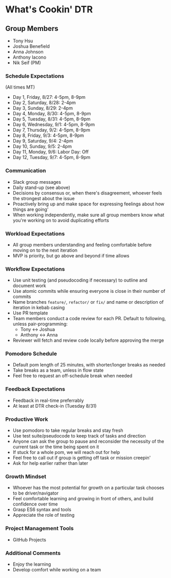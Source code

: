 # What's Cookin' DTR

## Group Members
- Tony Hsu
- Joshua Benefield
- Anna Johnson
- Anthony Iacono
- Nik Seif (PM)

### Schedule Expectations
(All times MT)
- Day 1, Friday, 8/27: 4-5pm, 8-9pm
- Day 2, Saturday, 8/28: 2-4pm
- Day 3, Sunday, 8/29: 2-4pm
- Day 4, Monday, 8/30: 4-5pm, 8-9pm
- Day 5, Tuesday, 8/31: 4-5pm, 8-9pm
- Day 6, Wednesday, 9/1: 4-5pm, 8-9pm
- Day 7, Thursday, 9/2: 4-5pm, 8-9pm
- Day 8, Friday, 9/3: 4-5pm, 8-9pm
- Day 9, Saturday, 9/4: 2-4pm
- Day 10, Sunday, 9/5: 2-4pm
- Day 11, Monday, 9/6: Labor Day: Off
- Day 12, Tuesday, 9/7: 4-5pm, 8-9pm

### Communication
- Slack group messages
- Daily stand-up (see above)
- Decisions by consensus or, when there's disagreement, whoever feels the strongest about the issue 
- Proactively bring up and make space for expressing feelings about how things are going'
- When working independently, make sure all group members know what you're working on to avoid duplicating efforts

### Workload Expectations
- All group members understanding and feeling comfortable before moving on to the next iteration
- MVP is priority, but go above and beyond if time allows

### Workflow Expectations
- Use unit testing (and pseudocoding if necessary) to outline and document work
- Use atomic commits while ensuring everyone is close in their number of commits
- Name branches `feature/`, `refactor/` or `fix/` and name or description of iteration in kebab casing
- Use PR template
- Team members conduct a code review for each PR. Default to following, unless pair-programming:
  - Tony <-> Joshua
  - Anthony <-> Anna
- Reviewer will fetch and review code locally before approving the merge

### Pomodoro Schedule
- Default pom length of 25 minutes, with shorter/longer breaks as needed
- Take breaks as a team, unless in flow state
- Feel free to request an off-schedule break when needed

### Feedback Expectations
- Feedback in real-time preferrably
- At least at DTR check-in (Tuesday 8/31)

### Productive Work
- Use pomodoro to take regular breaks and stay fresh
- Use test suite/pseudocode to keep track of tasks and direction
- Anyone can ask the group to pause and reconsider the necessity of the current task or the time being spent on it
- If stuck for a whole pom, we will reach out for help
- Feel free to call out if group is getting off task or mission creepin'
- Ask for help earlier rather than later

### Growth Mindset
- Whoever has the most potential for growth on a particular task chooses to be driver/navigator
- Feel comfortable learning and growing in front of others, and build confidence over time
- Grasp ES6 syntax and tools
- Appreciate the role of testing

### Project Management Tools
- GitHub Projects

### Additional Comments
- Enjoy the learning
- Develop comfort while working on a team
